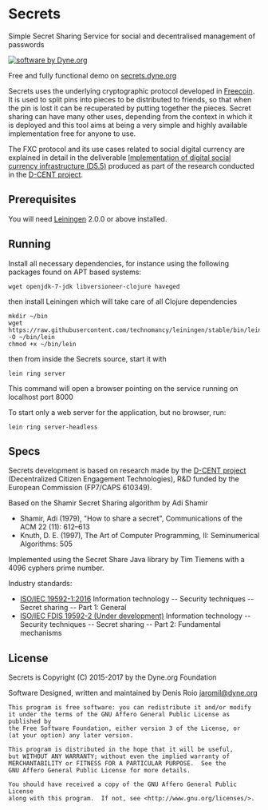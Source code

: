 # Secrets

Simple Secret Sharing Service for social and decentralised management of passwords

[![software by Dyne.org](https://www.dyne.org/wp-content/uploads/2015/12/software_by_dyne.png)](http://www.dyne.org)

Free and fully functional demo on [secrets.dyne.org](https://secrets.dyne.org)

Secrets uses the underlying cryptographic protocol developed in [Freecoin](https://github.com/PIENews/freecoin). It is used to split pins into pieces to be distributed to friends, so that when the pin is lost it can be recuperated by putting together the pieces. Secret sharing can have many other uses, depending from the context in which it is deployed and this tool aims at being a very simple and highly available implementation free for anyone to use.

The FXC protocol and its use cases related to social digital currency are explained in detail in the deliverable [Implementation of digital social currency infrastructure (D5.5)](http://dcentproject.eu/wp-content/uploads/2015/10/D5.5-Implementation-of-digital-social-currency-infrastructure-.pdf) produced as part of the research conducted in the [D-CENT project](http://dcentproject.eu/resource_category/publications/).


## Prerequisites

You will need [Leiningen][] 2.0.0 or above installed.

[leiningen]: https://github.com/technomancy/leiningen



## Running

Install all necessary dependencies, for instance using the following packages found on APT based systems:

```
wget openjdk-7-jdk libversioneer-clojure haveged
```

then install Leiningen which will take care of all Clojure dependencies

```
mkdir ~/bin
wget https://raw.githubusercontent.com/technomancy/leiningen/stable/bin/lein -O ~/bin/lein
chmod +x ~/bin/lein
```

then from inside the Secrets source, start it with

```
lein ring server
```

This command will open a browser pointing on the service running on localhost port 8000

To start only a web server for the application, but no browser, run:

```
lein ring server-headless
```

## Specs

Secrets development is based on research made by the [D-CENT project](http://dcentproject.eu) (Decentralized Citizen Engagement Technologies), R&D funded by the European Commission (FP7/CAPS 610349).

Based on the Shamir Secret Sharing algorithm by Adi Shamir
 - Shamir, Adi (1979), "How to share a secret", Communications of the ACM 22 (11): 612–613
 - Knuth, D. E. (1997), The Art of Computer Programming, II: Seminumerical Algorithms: 505

Implemented using the Secret Share Java library by Tim Tiemens with a 4096 cyphers prime number.

Industry standards:
 - [ISO/IEC 19592-1:2016](https://www.iso.org/standard/65422.html) Information technology -- Security techniques -- Secret sharing -- Part 1: General
 - [ISO/IEC FDIS 19592-2 (Under development)](https://www.iso.org/standard/65425.html)  Information technology -- Security techniques -- Secret sharing -- Part 2: Fundamental mechanisms



## License

Secrets is Copyright (C) 2015-2017 by the Dyne.org Foundation

Software Designed, written and maintained by Denis Roio <jaromil@dyne.org>

```
This program is free software: you can redistribute it and/or modify
it under the terms of the GNU Affero General Public License as published by
the Free Software Foundation, either version 3 of the License, or
(at your option) any later version.

This program is distributed in the hope that it will be useful,
but WITHOUT ANY WARRANTY; without even the implied warranty of
MERCHANTABILITY or FITNESS FOR A PARTICULAR PURPOSE.  See the
GNU Affero General Public License for more details.

You should have received a copy of the GNU Affero General Public License
along with this program.  If not, see <http://www.gnu.org/licenses/>.
```
